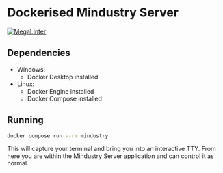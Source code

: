 # Dockerised Mindustry Server

[![MegaLinter](https://github.com/laywill/Mindustry-Server-Docker/actions/workflows/mega-linter.yml/badge.svg)](https://github.com/laywill/Mindustry-Server-Docker/actions/workflows/mega-linter.yml)

## Dependencies

- Windows:
  - Docker Desktop installed
- Linux:
  - Docker Engine installed
  - Docker Compose installed

## Running

```bash
docker compose run --rm mindustry
```

This will capture your terminal and bring you into an interactive TTY.
From here you are within the Mindustry Server application and can control it as normal.
